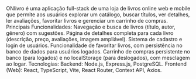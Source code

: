 ONlivro é uma aplicação full-stack de uma loja de livros online web e mobile que permite aos usuários explorar um catálogo, buscar títulos, ver detalhes, ler avaliações, favoritar livros e gerenciar um carrinho de compras.
Principais Funcionalidades:
Navegação e busca de livros (título, autor, gênero) com sugestões.
Página de detalhes completa para cada livro (descrição, preço, avaliações, imagem ampliável).
Sistema de cadastro e login de usuários.
Funcionalidade de favoritar livros, com persistência no banco de dados para usuários logados.
Carrinho de compras persistente no banco (para logados) e no localStorage (para deslogados), com mesclagem ao logar.
Tecnologias:
Backend: Node.js, Express.js, PostgreSQL.
Frontend (Web): React, TypeScript, Vite, React Router, Context API, Axios.
